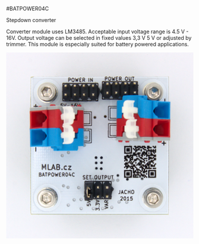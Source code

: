 <!--- PrjInfo ---> <!--- Please remove this line after manually editing --->
<!--- 00a56be08b96043df9e37d6aff7b6990 --->
<!--- Created:20170112-18:22: ---> 
<!--- Author:Mlab: ---> 
<!--- AuthorEmail:mlab@mlab.cz: ---> 
<!--- Tags:imported: ---> 
<!--- Ust:http://www.ust.cz/shop/product_info.php?products_id=248: ---> 
<!--- Name:BATPOWER04C: --->
#BATPOWER04C 
<!--- LongName --->
Stepdown converter
<!--- ELongName ---> 

<!--- Lead --->
Converter module uses LM3485. Acceptable input voltage range is 4.5 V - 16V. Output voltage can be selected in fixed values 3,3 V 5 V or adjusted by trimmer. This module is especially suited for battery powered applications.
<!--- ELead ---> 

![LeadImg](DOC/SRC/img/BATPOWER04C_Top_Big.jpg) 


​
​
<!--- Description --->
<!--- EDescription --->
<!--- Content --->
<!--- EContent --->
            
